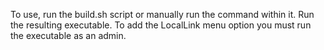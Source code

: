 To use, run the build.sh script or manually run the command within it.
Run the resulting executable.
To add the LocalLink menu option you must run the executable as an admin.